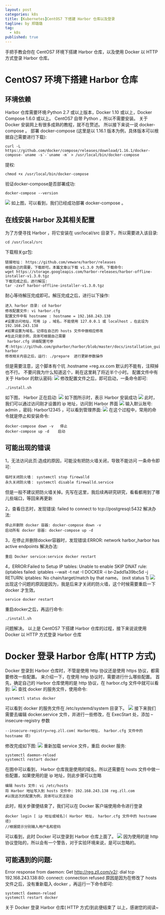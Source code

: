 ```yaml
---
layout: post
categories: k8s
title: [Kubernetes]CentOS7 下搭建 Harbor 仓库以及登录
tagline: by 郑璐璐
tag: 
  - k8s
published: true
---
```


手把手教会你在 CentOS7 环境下搭建 Harbor 仓库，以及使用 Docker 以 HTTP 方式登录 Harbor 仓库。
<!--more-->
# CentOS7 环境下搭建 Harbor 仓库
## 环境依赖
Harbor 仓库需要环境:Python 2.7 或以上版本，Docker 1.10 或以上，Docker Compose 1.6.0 或以上。
CentOS7 自带 Python ，所以不需要安装。
关于 Docker 安装网上有很多成熟的教程，就不在赘述。
所以接下来说一说 docker-compose 。
部署 docker-compose (这里是以 1.16.1 版本为例，具体版本可以根据自己需要进行下载):
```
curl -L https://github.com/docker/compose/releases/download/1.16.1/docker-compose-`uname -s`-`uname -m` > /usr/local/bin/docker-compose
```

提权:
```
chmod +x /usr/local/bin/docker-compose
```

验证docker-compose是否部署成功:
```
docker-compose --version
```

![](http://www.justdojava.com/assets/images/2019/java/image-zll/k8sSeries/k8s-series02-001.jpg)
如上图，可以看到，我们已经成功部署 docker-compose 。

## 在线安装 Harbor 及其相关配置
为了方便寻找 Harbor ，将它安装在 usr/local/src 目录下，所以需要进入该目录:
```
cd /usr/local/src
```

下载相关gz包:
```
链接地址： https://github.com/vmware/harbor/releases
根据自己的需要，下载即可。本篇文章以下载 v1.3.0 为例，下载命令:
wget https://storage.googleapis.com/harbor-releases/harbor-offline-installer-v1.3.0.tgz
下载完成之后，进行解压:
tar -zxvf harbor-offline-installer-v1.3.0.tgz
```

耐心等待解压完成即可。解压完成之后，进行以下操作:
```
进入 harbor 目录: cd harbor
修改配置文件: vi harbor.cfg
配置文件中有 hostname : hostname = 192.168.243.138
#设置访问地址，可用 ip ，域名，不能使用 127.0.0.1 或 localhost ，在此设为 192.168.243.138
#如果设置为域名，记得在自己的 hosts 文件中做相应修改
#在此只是示例，具体可根据自己需要
 harbor.cfg 详细配置可参考:https://github.com/goharbor/harbor/blob/master/docs/installation_guide.md#configuring-harbor
修改相关内容之后，运行: ./prepare  进行更新参数操作
```

但是需要注意，这个脚本有个坑 .hostname =reg.xx.com 默认的不能有，注释掉也不行。
不要问我为什么知道这个，耗在这里耗了将近半个小时。
配置文件中有关于 Harbor 的默认密码:
![](http://www.justdojava.com/assets/images/2019/java/image-zll/k8sSeries/k8s-series02-002.jpg)
修改配置文件之后，即可启动，一条命令即可:
```
./install.sh
```

如下图， Harbor 正在启动:
![](http://www.justdojava.com/assets/images/2019/java/image-zll/k8sSeries/k8s-series02-003.jpg)
如下图所示时，表示 Harbor 安装成功
![](http://www.justdojava.com/assets/images/2019/java/image-zll/k8sSeries/k8s-series02-004.jpg)
此时，我们可以通过访问刚才设置的 ip 地址，访问到 Harbor 界面
![](http://www.justdojava.com/assets/images/2019/java/image-zll/k8sSeries/k8s-series02-005.jpg)
输入默认账号: admin ，密码: Harbor12345 ，可以看到管理界面:
![](http://www.justdojava.com/assets/images/2019/java/image-zll/k8sSeries/k8s-series02-006.jpg)
在这个过程中，常用的命令就是停止和安装命令:
```
docker-compose down -v   停止
docker-compose up -d    启动
```

## 可能出现的错误
1，无法访问此页:造成的原因，可能没有把防火墙关闭，导致不能访问
一条命令即可:
```
临时关闭防火墙： systemctl stop firewalld 
永久关闭防火墙： systemctl disable firewalld.service
```

但是一般不建议把防火墙关掉。先写在这里，我后续再研究研究，看看都用到了哪儿些端口，等回来再更新

2，查看日志时，发现错误: failed to connect to tcp://postgresql:5432
解决办法:
```
停止并删除 docker 容器: docker-compose down -v
启动所有 docker 容器: docker-compose up -d
```

3，在停止并删除docker容器时，发现错误:ERROR: network harbor_harbor has active endpoints
解决办法:
```
重启 Docker service:service docker restart
```

4，ERROR:Failed to Setup IP tables: Unable to enable SKIP DNAT rule: (iptables failed: iptables --wait -t nat -I DOCKER -i br-2add1a39bc5d -j RETURN: iptables: No chain/target/match by that name。
(exit status 1)
![](http://www.justdojava.com/assets/images/2019/java/image-zll/k8sSeries/k8s-series02-007.jpg)
出现这个问题的原因是因为，我是后来才关闭的防火墙，这个时候需要重启一下 docker 才生效。
```
service docker restart 
```

重启docker之后，再运行命令:
```
./install.sh
```

问题解决。
以上是 CentOS7 下搭建 Harbor 仓库的过程，接下来说说使用 Docker 以 HTTP 方式登录 Harbor 仓库
# Docker 登录 Harbor 仓库( HTTP 方式)
Docker 登录到 Harbor 仓库时，不管是使用 http 协议还是使用 https 协议，都需要修改一些配置。
来介绍一下，在使用 http 协议时，需要进行什么哪些配置。
首先，确定自己的 Harbor 仓库使用的是 http 协议，在 harbor.cfg 文件中就可以看到:
![](http://www.justdojava.com/assets/images/2019/java/image-zll/k8sSeries/k8s-series02-008.jpg)
查找 docker 的服务文件，使用命令:
```
systemctl status docker
```

可以看到 docker 的服务文件在 /etc/systemd/system 目录下。
![](http://www.justdojava.com/assets/images/2019/java/image-zll/k8sSeries/k8s-series02-009.jpg)
接下来我们需要去编辑 docker.service 文件，并进行一些修改，在 ExecStart 处，添加 –insecure-registry 参数
```
--insecure-registry=reg.zll.com( Harbor地址， harbor.cfg 文件中的 hostname 项)
```

修改完成如下图:
![](http://www.justdojava.com/assets/images/2019/java/image-zll/k8sSeries/k8s-series02-010.jpg)
重新加载 service 文件，重启 docker 服务:
```
systemctl daemon-reload
systemctl restart docker
```

在图中可以看到， Harbor 仓库我是使用的域名，所以还需要在 hosts 文件中做一些配置，如果使用的是 ip 地址，则此步骤可以忽略
```
编辑 hosts 文件: vi /etc/hosts
将 Harbor 地址写入到 hosts 文件中: 192.168.243.138 reg.zll.com
#以我这次的配置为例，具体可以灵活变动
```

此时，相关步骤便结束了，我们可以在 Docker 客户端使用命令进行登录
```
docker login [ ip 地址或域名]( Harbor 地址， harbor.cfg 文件中的 hostname 项)
//根据提示分别输入用户名和密码
```

可以看到，此时 Docker 可以登录到 Harbor 仓库上面了。
![](http://www.justdojava.com/assets/images/2019/java/image-zll/k8sSeries/k8s-series02-011.jpg)
因为使用的是 http 协议登陆的，所以会有一个警告，对于实验环境来说，是可以忽略的。

## 可能遇到的问题:
Error response from daemon: Get http://reg.zll.com/v2/: dial tcp 192.168.243.138:80: connect: connection refused
原因是因为在修改了 hosts 文件之后，没有重新载入 docker ，再运行一下命令即可:
```
systemctl daemon-reload
systemctl restart docker
```

关于 Docker 登录 Harbor 仓库( HTTP 方式)到此便结束了
以上，感谢您的阅读~

